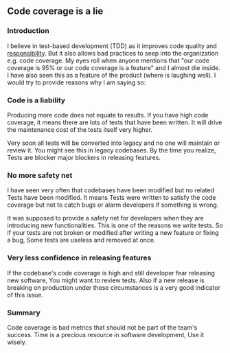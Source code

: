 ## Code coverage is a lie

### Introduction

I believe in test-based development (TDD) as it improves code quality and  [responsibility](https://paritosh.hashnode.dev/the-motivation-for-writing-tests-first). But it also allows bad practices to seep into the organization e.g. code coverage. My eyes roll when anyone mentions that "our code coverage is 95% or our code coverage is a feature" and I almost die inside. I have also seen this as a feature of the product (where is laughing well). I would try to provide reasons why I am saying so:

### Code is a liability 

Producing more code does not equate to results. If you have high code coverage, it means there are lots of tests that have been written. It will drive the maintenance cost of the tests itself very higher. 

Very soon all tests will be converted into legacy and no one will maintain or review it. You might see this in legacy codebases. By the time you realize, Tests are blocker major blockers in releasing features. 

### No more safety net

I have seen very often that codebases have been modified but no related Tests have been modified. It means Tests were written to satisfy the code coverage but not to catch bugs or alarm developers if something is wrong. 

It was supposed to provide a safety net for developers when they are introducing new functionalities. This is one of the reasons we write tests. So if your tests are not broken or modified after writing a new feature or fixing a bug, Some tests are useless and removed at once.

### Very less confidence in releasing features 

If the codebase's code coverage is high and still developer fear releasing new software, You might want to review tests. Also if a new release is breaking on production under these circumstances is a very good indicator of this issue. 

### Summary

Code coverage is bad metrics that should not be part of the team's success. Time is a precious resource in software development, Use it wisely. 

